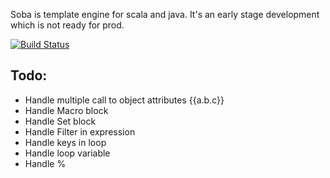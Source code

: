 Soba is template engine for scala and java. It's an early stage development which is not ready for prod.

[![Build Status](https://secure.travis-ci.org/octalmind/soba.png?branch=master)](http://travis-ci.org/octalmind/soba)

Todo:
-----
- Handle multiple call to object attributes {{a.b.c}}
- Handle Macro block
- Handle Set block
- Handle Filter in expression
- Handle keys in loop
- Handle loop variable
- Handle %

 

